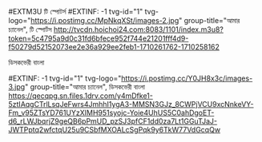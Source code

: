 #EXTM3U
টি স্পোটর্স
#EXTINF: -1 tvg-id="1" tvg-logo="https://i.postimg.cc/MpNkqXSt/images-2.jpg" group-title="আমার চ্যানেল", টি স্পোর্টস
http://tvcdn.hoichoi24.com:8083/1101/index.m3u8?token=5c4795a9d0c31fd6bfece952f744e21201fff4d9-f50279d52152073ee2e36a929ee2feb1-1710261762-1710258162

ডিসকভেরী বাংলা


#EXTINF: -1 tvg-id="1" tvg-logo="https://i.postimg.cc/Y0JH8x3c/images-3.jpg" group-title="আমার চ্যানেল", ডিসকভেরী বাংলা
https://qecqpg.sn.files.1drv.com/y4mDfke1-5ztIAqgCTrlLsqJeFwrs4JmhhI1ygA3-MMSN3GJz_8CWPjVCU9xcNnkeVY-Fm_v95ZTsYD761UYzXIMH951syojc-Yoie4UhUS5C0ahDgoET-d6_rLWJbqrjZ9geQB6pPmUD_pzSJ3pfCF1dd0za7Lt1GGuTJaJ-JWTPptq2wfctqU25u9CSbfMXOALcSgPqk9y6TkW77VdGcqQw
